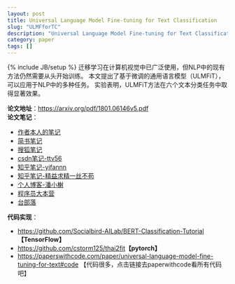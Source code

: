 ```yaml
---
layout: post
title: Universal Language Model Fine-tuning for Text Classification
slug: "ULMFforTC"
description: "Universal Language Model Fine-tuning for Text Classification论文笔记"
category: paper
tags: []
---
```

{% include JB/setup %}
迁移学习在计算机视觉中已广泛使用，但NLP中的现有方法仍然需要从头开始训练。 本文提出了基于微调的通用语言模型（ULMFiT），可以应用于NLP中的多种任务。 实验表明，ULMFiT方法在六个文本分类任务中取得显著效果。

**论文地址**：<https://arxiv.org/pdf/1801.06146v5.pdf>  
**论文笔记**：
- [作者本人的笔记](https://www.zybuluo.com/sambodhi/note/1150351)  
- [简书笔记](https://www.jianshu.com/p/7b597742c39c)  
- [搜狐笔记](http://www.sohu.com/a/233269391_395209)  
- [csdn笔记-ttv56](https://blog.csdn.net/u014475479/article/details/81253506)  
- [知乎笔记-yifannn](https://zhuanlan.zhihu.com/p/47344283)  
- [知乎笔记-精益求精一丝不苟](https://zhuanlan.zhihu.com/p/50902845)  
- [个人博客-潘小榭](https://panxiaoxie.cn/2019/01/15/论文笔记-预训练语言模型2-ULMFiT/)  
- [程序员大本营](http://www.pianshen.com/article/3134102057/)    
- [台部落](https://www.twblogs.net/a/5be1ff2d2b717720b51cbc62) 

**代码实现**：
- <https://github.com/Socialbird-AILab/BERT-Classification-Tutorial>**【TensorFlow】**  
- <https://github.com/cstorm125/thai2fit>**【pytorch】**  
- <https://paperswithcode.com/paper/universal-language-model-fine-tuning-for-text#code> 【代码很多，点击链接去paperwithcode看所有代码吧】 

 